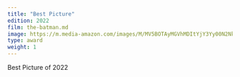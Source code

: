 ```yaml
---
title: "Best Picture"
edition: 2022
film: the-batman.md
image: https://m.media-amazon.com/images/M/MV5BOTAyMGVhMDItYjY3Yy00N2NkLThjMDEtOWRiMDI3Nzc4ZjEyXkEyXkFqcGdeQXVyMTEyMjM2NDc2._V1_FMjpg_UX1024_.jpg
type: award
weight: 1
---
```


Best Picture of 2022
